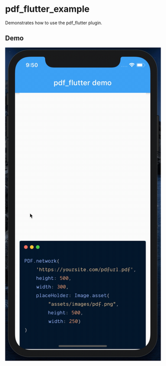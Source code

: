 # pdf_flutter_example

Demonstrates how to use the pdf_flutter plugin.

## Demo
![pdf_flutter_demo](../art/pdf_flutter.gif)